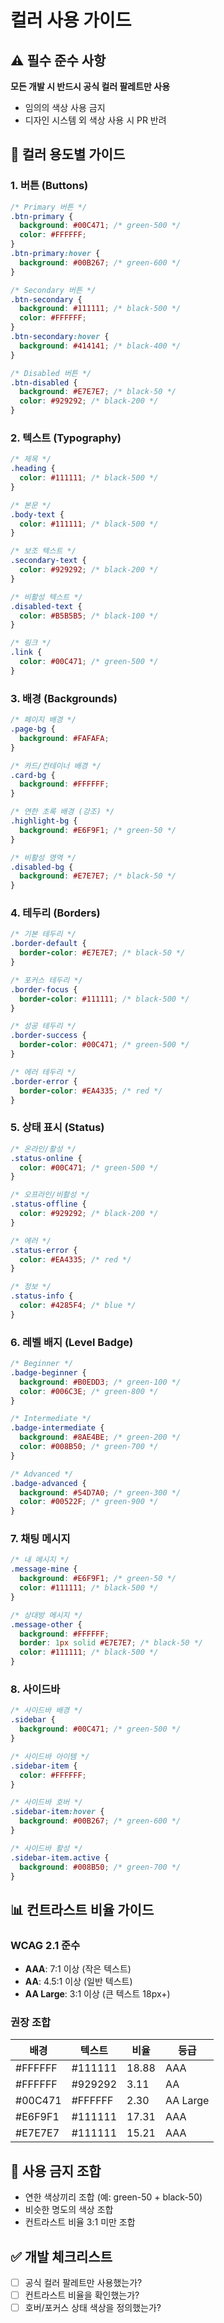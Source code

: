# 컬러 사용 가이드

## ⚠️ 필수 준수 사항
**모든 개발 시 반드시 공식 컬러 팔레트만 사용**
- 임의의 색상 사용 금지
- 디자인 시스템 외 색상 사용 시 PR 반려

## 🎨 컬러 용도별 가이드

### 1. 버튼 (Buttons)
```css
/* Primary 버튼 */
.btn-primary {
  background: #00C471; /* green-500 */
  color: #FFFFFF;
}
.btn-primary:hover {
  background: #00B267; /* green-600 */
}

/* Secondary 버튼 */
.btn-secondary {
  background: #111111; /* black-500 */
  color: #FFFFFF;
}
.btn-secondary:hover {
  background: #414141; /* black-400 */
}

/* Disabled 버튼 */
.btn-disabled {
  background: #E7E7E7; /* black-50 */
  color: #929292; /* black-200 */
}
```

### 2. 텍스트 (Typography)
```css
/* 제목 */
.heading {
  color: #111111; /* black-500 */
}

/* 본문 */
.body-text {
  color: #111111; /* black-500 */
}

/* 보조 텍스트 */
.secondary-text {
  color: #929292; /* black-200 */
}

/* 비활성 텍스트 */
.disabled-text {
  color: #B5B5B5; /* black-100 */
}

/* 링크 */
.link {
  color: #00C471; /* green-500 */
}
```

### 3. 배경 (Backgrounds)
```css
/* 페이지 배경 */
.page-bg {
  background: #FAFAFA;
}

/* 카드/컨테이너 배경 */
.card-bg {
  background: #FFFFFF;
}

/* 연한 초록 배경 (강조) */
.highlight-bg {
  background: #E6F9F1; /* green-50 */
}

/* 비활성 영역 */
.disabled-bg {
  background: #E7E7E7; /* black-50 */
}
```

### 4. 테두리 (Borders)
```css
/* 기본 테두리 */
.border-default {
  border-color: #E7E7E7; /* black-50 */
}

/* 포커스 테두리 */
.border-focus {
  border-color: #111111; /* black-500 */
}

/* 성공 테두리 */
.border-success {
  border-color: #00C471; /* green-500 */
}

/* 에러 테두리 */
.border-error {
  border-color: #EA4335; /* red */
}
```

### 5. 상태 표시 (Status)
```css
/* 온라인/활성 */
.status-online {
  color: #00C471; /* green-500 */
}

/* 오프라인/비활성 */
.status-offline {
  color: #929292; /* black-200 */
}

/* 에러 */
.status-error {
  color: #EA4335; /* red */
}

/* 정보 */
.status-info {
  color: #4285F4; /* blue */
}
```

### 6. 레벨 배지 (Level Badge)
```css
/* Beginner */
.badge-beginner {
  background: #B0EDD3; /* green-100 */
  color: #006C3E; /* green-800 */
}

/* Intermediate */
.badge-intermediate {
  background: #8AE4BE; /* green-200 */
  color: #008B50; /* green-700 */
}

/* Advanced */
.badge-advanced {
  background: #54D7A0; /* green-300 */
  color: #00522F; /* green-900 */
}
```

### 7. 채팅 메시지
```css
/* 내 메시지 */
.message-mine {
  background: #E6F9F1; /* green-50 */
  color: #111111; /* black-500 */
}

/* 상대방 메시지 */
.message-other {
  background: #FFFFFF;
  border: 1px solid #E7E7E7; /* black-50 */
  color: #111111; /* black-500 */
}
```

### 8. 사이드바
```css
/* 사이드바 배경 */
.sidebar {
  background: #00C471; /* green-500 */
}

/* 사이드바 아이템 */
.sidebar-item {
  color: #FFFFFF;
}

/* 사이드바 호버 */
.sidebar-item:hover {
  background: #00B267; /* green-600 */
}

/* 사이드바 활성 */
.sidebar-item.active {
  background: #008B50; /* green-700 */
}
```

## 📊 컨트라스트 비율 가이드

### WCAG 2.1 준수
- **AAA**: 7:1 이상 (작은 텍스트)
- **AA**: 4.5:1 이상 (일반 텍스트)
- **AA Large**: 3:1 이상 (큰 텍스트 18px+)

### 권장 조합
| 배경    | 텍스트  | 비율  | 등급     |
| ------- | ------- | ----- | -------- |
| #FFFFFF | #111111 | 18.88 | AAA      |
| #FFFFFF | #929292 | 3.11  | AA       |
| #00C471 | #FFFFFF | 2.30  | AA Large |
| #E6F9F1 | #111111 | 17.31 | AAA      |
| #E7E7E7 | #111111 | 15.21 | AAA      |

## 🚫 사용 금지 조합
- 연한 색상끼리 조합 (예: green-50 + black-50)
- 비슷한 명도의 색상 조합
- 컨트라스트 비율 3:1 미만 조합

## ✅ 개발 체크리스트
- [ ] 공식 컬러 팔레트만 사용했는가?
- [ ] 컨트라스트 비율을 확인했는가?
- [ ] 호버/포커스 상태 색상을 정의했는가?